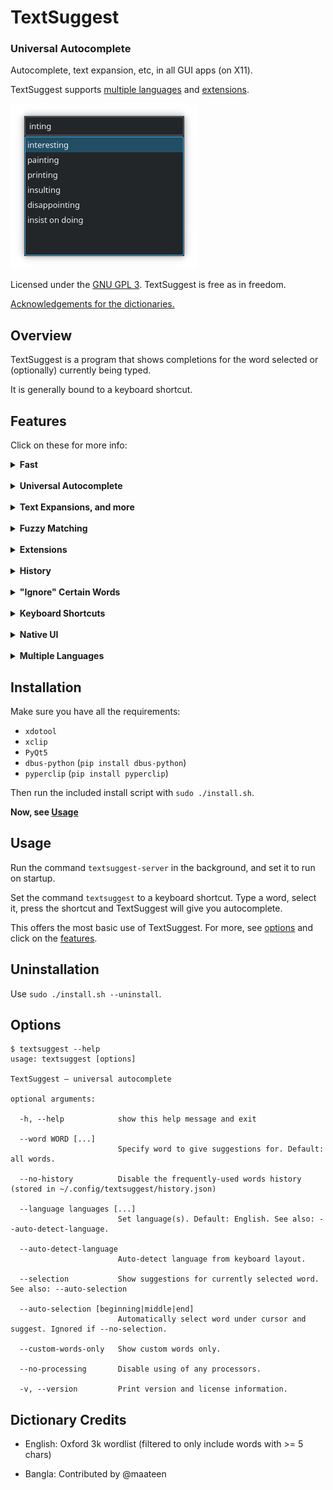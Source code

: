 # TextSuggest
### Universal Autocomplete

Autocomplete, text expansion, etc, in all GUI apps (on X11).

TextSuggest supports [multiple languages](#other-languages) and [extensions](#extensions).

<!--**Click the image to view a GIF demo.**-->

![TextSuggest in action](img/demo.png)

Licensed under the [GNU GPL 3](https://www.gnu.org/licenses/gpl.txt). TextSuggest is free as in freedom.

[Acknowledgements for the dictionaries.](#dictionary-credits)

## Overview

TextSuggest is a program that shows completions for the word selected or (optionally) currently being typed.

It is generally bound to a keyboard shortcut.

## Features

Click on these for more info:

<details><summary><b>Fast</b></summary>
<p><br />
TextSuggest is highly performant. Even with large dictionaries of ~30,000 words, it performs a full regular expressiom search on it in about 0.01 second.

With the included English dictionary of ~3,000 words, it does this in 0.001 second.
</p>
</details> <br />

<details><summary><b>Universal Autocomplete</b></summary>
<p><br />
TextSuggest can provide autocomplete in any GUI app on X11.
</p>
</details> <br />

<details><summary><b>Text Expansions, and more</b></summary>
<p><br />
TextSuggest can handle a range of expansions.

### Custom words

Simply add them to `~/.config/textsuggest/custom-words.json` in a JSON format like this:

	{
	    "custom": "Expansion",
	    "another": "Another expansion"
	}

and whenever 'custom' is typed, 'Expansion' will be typed. Similarly for 'another' ('Another expansion').

### Commands

Inserts the output of a command:

    $ls -l

when typed into a TextSuggest window, will insert output of `ls -l` as if it was run in a shell.

#### Custom words + Commands

Add in `~/.config/textsuggest/custom-words.json`:

    "custom": "$ command --opts"

and whenever you type 'custom' into TextSuggest, the output of `command --opts` will be inserted.

### Math

Simply type into TextSuggest:

    = 2 + 3

And '5' will be inserted. You can do any math expression that Python supports.

You can also use any function in the Python [`math`](https://docs.python.org/3/library/math.html) library, for example `= sqrt(25)` for √25.

#### Custom Words + Math

Add in `~/.config/textsuggest/custom-words.json`:

    "custom": "= 2 + 3"

And whenever you type 'custom' into TextSuggest, 5 will be inserted.

</p>
</details> <br />


<details><summary><b>Fuzzy Matching</b></summary>
<p><br />
TextSuggest supports very fast and intuitive fuzzy matching, so that you don't have to type the entire word, only portions.

For example, as the screenshot at the top shows, `inting` shows suggestions for `interesting`, `painting` and so on, in order of best match.
</p>
</details> <br />

<details><summary><b>Extensions</b></summary>
<p><br />
TextSuggest supports powerful *processors* for extensions.

A processor *processes* text before handing it over to TextSuggest to type it out.
By default TextSuggest has two processors, [`command`] and [`math_expression`] (see the above *Text Expansions* section).

### Making your own extension

A *processor* is a simple Python script, that *must* define two functions, `matches()` and `process()`. Look into this example:

```python
def matches(text):

	# Return whether this processor should process 'text' or not. (True or False)
	# For example, the command processor has it like this:
	#     return True if text.startswith('$') else False

def process(text):

	# Do something with 'text' and return it.
	# You *must* return a string.
	# This is what will be finally typed.
```

Make one based on the sample above, and place it in `~/.config/textsuggest/processors/` (file must end with `.py` extension).

Processors in `~/.config/textsuggest/processors` take precedence over those in `/usr/share/textsuggest/processors`, in case of a name or match conflict.

You can set the order of loading of processors by creating a file called `load-order.txt` in the processor directory, which should have a newline-separated list of processors. The processors will then load in that order.
</p>
</details> <br />

<details><summary><b>History</b></summary>
<p><br />
TextSuggest supports storing history of suggestions used. More-used suggestions will rise to the top.

History can be disabled using the `--no-history` option.

You can remove a word from history, by pressing <kbd>Shift+Delete</kbd>, or in the file `~/.config/textsuggest/history.json`
</p>
</details> <br />

<details><summary><b>"Ignore" Certain Words</b></summary>
<p><br />
You can tell TextSuggest to *never* show some words conveniently through <kbd>Ctrl+Shift+Delete</kbd>, or in the file `~/.config/textsuggest/ignore.json`.
</p>
</details> <br />

<details><summary><b>Keyboard Shortcuts</b></summary>
<p><br />
While browsing the list of suggestions, press

  - <kbd>Shift+Delete</kbd> to remove it from your history.
  - <kbd>Ctrl+Shift+Delete</kbd> to add it to the ignore list (i.e. will never show up in suggestions)
</p>
</details> <br />

<details><summary><b>Native UI</b></summary>
<p><br />
Unlike many apps, TextSuggest has a performant, entirely native user interface written in Qt 5.

Custom, third-party interfaces can also be easily written.
</p>
</details> <br />

<details><summary><b>Multiple Languages</b></summary>
<p><br />
English and Bangla dictionaries are provided by default.

By default, only the English dictionary will be used.

You can change this by:

  - Auto-detect language from keyboard layout: Use the option `--auto-detect-language`. The mapping of layouts to languages is given below:
    - `bd` → Bangla
    - `us` → English
    - `uk` → English
    - `gb` → English
    - `cn` → Chinese
    - `ar` → Arabic
    - `tw` → Chinese
    - `de` → German
    - `jp` → Japanese
    - `ru` → Russian
    - `es` → Spanish
    - `se` → Swedish
    - `fi` → Finnish
    - `kr` → Korean
    - `pk` → Urdu
    - `fr` → French
    - `gr` → Greek
    - `ua` → Ukrainian

  - Manually specify the language(s) to use. For example, `--language English German`.

TextSuggest will then use `<language name>.txt` file(s) (if they exist) in `/usr/share/textsuggest/dictionaries`.
</p>
</details>




## Installation

Make sure you have all the requirements:

  - `xdotool`
  - `xclip`
  - `PyQt5`
  - `dbus-python` (`pip install dbus-python`)
  - `pyperclip` (`pip install pyperclip`)

Then run the included install script with `sudo ./install.sh`.

**Now, see [Usage](#usage)**


## Usage

Run the command `textsuggest-server` in the background, and set it to run on startup.

Set the command `textsuggest` to a keyboard shortcut. Type a word, select it, press the shortcut and TextSuggest will give you autocomplete.

This offers the most basic use of TextSuggest. For more, see [options](#options) and click on the [features](#features).

## Uninstallation

Use `sudo ./install.sh --uninstall`.

## Options

    $ textsuggest --help
	usage: textsuggest [options]

	TextSuggest — universal autocomplete

	optional arguments:
	  
	  -h, --help            show this help message and exit
	  
	  --word WORD [...]
	                        Specify word to give suggestions for. Default: all words. 
	                         
	  --no-history          Disable the frequently-used words history (stored in ~/.config/textsuggest/history.json) 
	                         
	  --language languages [...]
	                        Set language(s). Default: English. See also: --auto-detect-language. 
	                         
	  --auto-detect-language
	                        Auto-detect language from keyboard layout. 
	                         
	  --selection           Show suggestions for currently selected word. See also: --auto-selection 
	                         
	  --auto-selection [beginning|middle|end]
	                        Automatically select word under cursor and suggest. Ignored if --no-selection. 
	                         
	  --custom-words-only   Show custom words only. 
	                         
	  --no-processing       Disable using of any processors. 
	                         
	  -v, --version         Print version and license information.



## Dictionary Credits

- English:
  Oxford 3k wordlist (filtered to only include words with >= 5 chars)

- Bangla:
  Contributed by @maateen